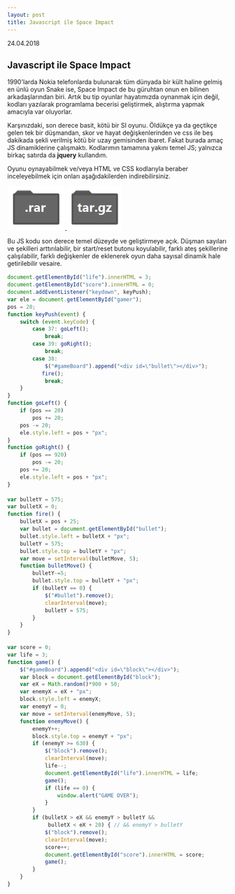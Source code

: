 ```yaml
---
layout: post
title: Javascript ile Space Impact
---
```

<p2>24.04.2018</p2>
## Javascript ile Space Impact

1990'larda Nokia telefonlarda bulunarak tüm dünyada bir kült haline gelmiş en ünlü oyun Snake ise, Space Impact de bu güruhtan onun en bilinen arkadaşlarından biri. Artık bu tip oyunlar hayatımızda oynanmak için değil, kodları yazılarak programlama becerisi geliştirmek, alıştırma yapmak amacıyla var oluyorlar.

Karşınızdaki, son derece basit, kötü bir SI oyunu. Öldükçe ya da geçtikçe gelen tek bir düşmandan, skor ve hayat değişkenlerinden ve css ile beş dakikada şekli verilmiş kötü bir uzay gemisinden ibaret. Fakat burada amaç JS dinamiklerine çalışmaktı. Kodlarımın tamamına yakını temel JS; yalnızca birkaç satırda da **jquery** kullandım. 

Oyunu oynayabilmek ve/veya HTML ve CSS kodlarıyla beraber inceleyebilmek için onları aşağıdakilerden indirebilirsiniz.

<div class="dir_zone">
<a href="https://github.com/caglayandemirci/caglayandemirci.github.io/raw/master/cs/JS_Space_Impact.rar">
<img class="dir" src="dir_rar.png">
</a>
<a href="https://github.com/caglayandemirci/caglayandemirci.github.io/raw/master/cs/JS_Space_Impact.tar.gz">
<img class="dir" src="dir_targz.png">
</a>
</div>

Bu JS kodu son derece temel düzeyde ve geliştirmeye açık. Düşman sayıları ve şekilleri arttırılabilir, bir start/reset butonu koyulabilir, farklı ateş şekillerine çalışılabilir, farklı değişkenler de eklenerek oyun daha sayısal dinamik hale getirilebilir vesaire.

```javascript
document.getElementById("life").innerHTML = 3;
document.getElementById("score").innerHTML = 0;
document.addEventListener("keydown", keyPush);
var ele = document.getElementById("gamer");
pos = 20;
function keyPush(event) {
	switch (event.keyCode) {
		case 37: goLeft();
			break;
		case 39: goRight();
			break;
		case 38:
			$("#gameBoard").append("<div id=\"bullet\"></div>");
		   fire();
			break;
	}
}
function goLeft() {
	if (pos == 20)
		pos += 20;
	pos -= 20;
	ele.style.left = pos + "px";
}
function goRight() {
	if (pos == 920)
		pos -= 20;
	pos += 20;
	ele.style.left = pos + "px";
}

var bulletY = 575;
var bulletX = 0;
function fire() {
	bulletX = pos + 25;
	var bullet = document.getElementById("bullet");
	bullet.style.left = bulletX + "px";
	bulletY = 575;
	bullet.style.top = bulletY + "px";
	var move = setInterval(bulletMove, 5);
	function bulletMove() {
		bulletY-=5;
		bullet.style.top = bulletY + "px";
		if (bulletY == 0) {
			$("#bullet").remove();
			clearInterval(move);
			bulletY = 575;
		}
	}
}

var score = 0;
var life = 3;
function game() {
	$("#gameBoard").append("<div id=\"block\"></div>");
	var block = document.getElementById("block");
	var eX = Math.random()*900 + 50;
	var enemyX = eX + "px";
	block.style.left = enemyX;
	var enemyY = 0;
	var move = setInterval(enemyMove, 5);
	function enemyMove() {
		enemyY++;
		block.style.top = enemyY + "px";
		if (enemyY >= 630) {
			$("block").remove();
			clearInterval(move);
			life--;
			document.getElementById("life").innerHTML = life;
			game();
			if (life == 0) {
				window.alert("GAME OVER");
			}
		}
		if (bulletX > eX && enemyY > bulletY &&
			 bulletX < eX + 20) { // && enemyY > bulletY
			$("block").remove();
			clearInterval(move);
			score++;
			document.getElementById("score").innerHTML = score;
			game();
		}
	}
}
```

